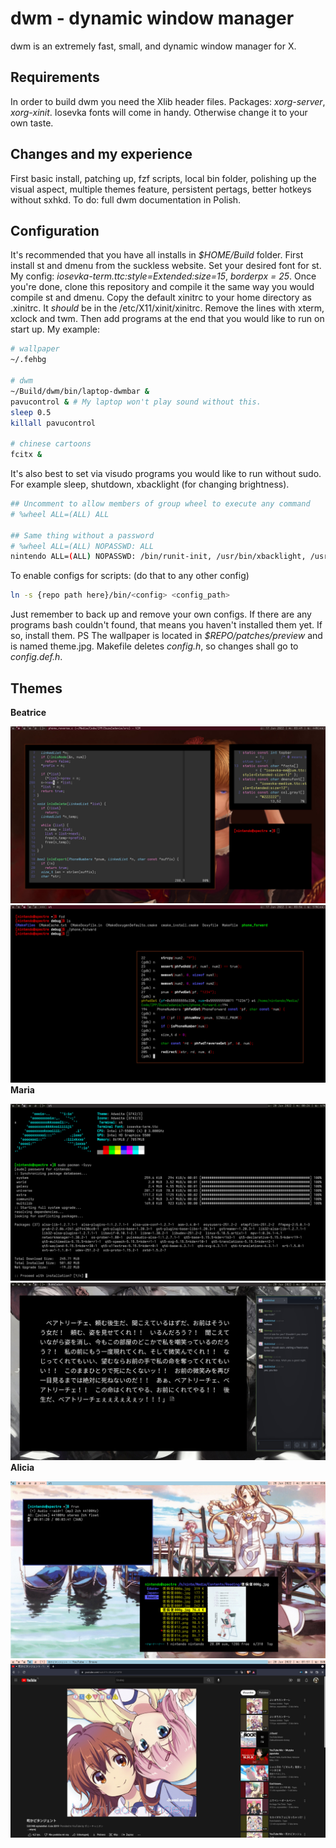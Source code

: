 dwm - dynamic window manager
============================
dwm is an extremely fast, small, and dynamic window manager for X.


Requirements
------------
In order to build dwm you need the Xlib header files.
Packages: *xorg-server*, *xorg-xinit*.
Iosevka fonts will come in handy. Otherwise change it to your own taste.

Changes and my experience
-------------------------
First basic install, patching up, fzf scripts, local bin folder, polishing
up the visual aspect, multiple themes feature, persistent pertags, better
hotkeys without sxhkd. To do: full dwm documentation in Polish.

Configuration
-------------
It's recommended that you have all installs in *$HOME/Build* folder.
First install st and dmenu from the suckless website. Set your desired font
for st. My config: *iosevka-term.ttc:style=Extended:size=15*, *borderpx = 25*.
Once you're done, clone this repository and compile it the same way you would
compile st and dmenu.
Copy the default xinitrc to your home directory as .xinitrc. It *should*
be in the /etc/X11/xinit/xinitrc. Remove the lines with xterm, xclock and
twm. Then add programs at the end that you would like to run on start up.
My example:
```bash
# wallpaper
~/.fehbg

# dwm
~/Build/dwm/bin/laptop-dwmbar &
pavucontrol & # My laptop won't play sound without this.
sleep 0.5
killall pavucontrol

# chinese cartoons
fcitx &
```  
It's also best to set via visudo programs you would like to run without sudo.
For example sleep, shutdown, xbacklight (for changing brightness).
```bash
## Uncomment to allow members of group wheel to execute any command
# %wheel ALL=(ALL) ALL

## Same thing without a password
# %wheel ALL=(ALL) NOPASSWD: ALL
nintendo ALL=(ALL) NOPASSWD: /bin/runit-init, /usr/bin/xbacklight, /usr/bin/zzz
```  
To enable configs for scripts: (do that to any other config)
```bash
ln -s {repo path here}/bin/<config> <config_path> 
```
Just remember to back up and remove your own configs. If there are any programs
bash couldn't found, that means you haven't installed them yet. If so, install them.
PS The wallpaper is located in *$REPO/patches/preview* and is named theme.jpg.
Makefile deletes *config.h*, so changes shall go to *config.def.h*.

Themes 
------
**Beatrice**

![write](patch/preview/beatrice-write.jpg)
![compile](patch/preview/beatrice-compile.jpg)
**Maria**

![compile](patch/preview/maria-compile.jpg)
![fun](patch/preview/maria-fun.jpg)
**Alicia**

![general](patch/preview/alicia-general.jpg)
![browse](patch/preview/alicia-browse.jpg)
